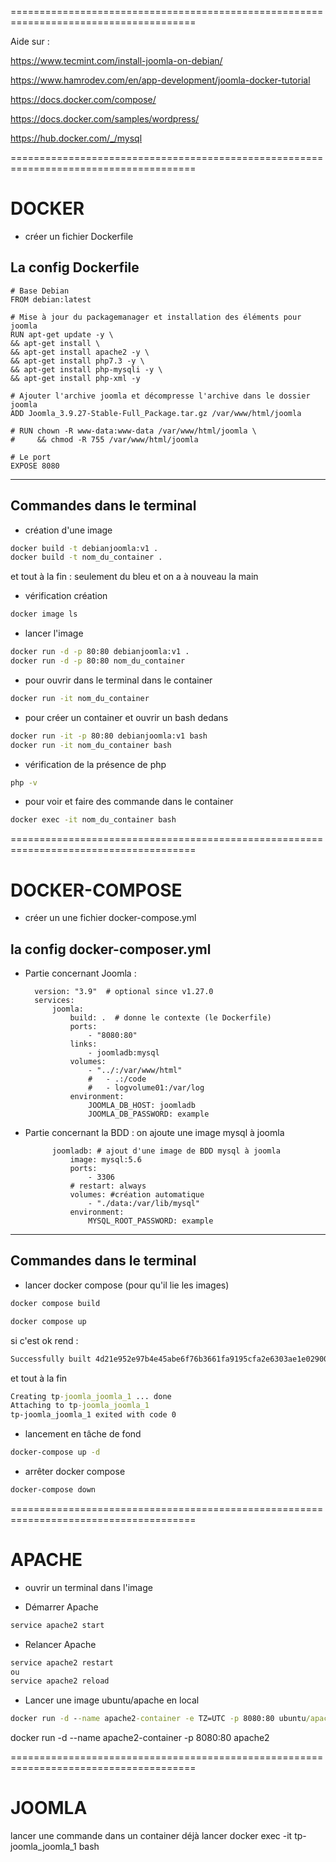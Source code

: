 ======================================================================================

Aide sur :

https://www.tecmint.com/install-joomla-on-debian/

https://www.hamrodev.com/en/app-development/joomla-docker-tutorial

https://docs.docker.com/compose/

https://docs.docker.com/samples/wordpress/

https://hub.docker.com/_/mysql

======================================================================================

# DOCKER

* créer un fichier Dockerfile

## La config Dockerfile

    # Base Debian
    FROM debian:latest

    # Mise à jour du packagemanager et installation des éléments pour joomla
    RUN apt-get update -y \
    && apt-get install \
    && apt-get install apache2 -y \
    && apt-get install php7.3 -y \
    && apt-get install php-mysqli -y \
    && apt-get install php-xml -y

    # Ajouter l'archive joomla et décompresse l'archive dans le dossier joomla
    ADD Joomla_3.9.27-Stable-Full_Package.tar.gz /var/www/html/joomla

    # RUN chown -R www-data:www-data /var/www/html/joomla \
    #     && chmod -R 755 /var/www/html/joomla

    # Le port
    EXPOSE 8080


---------------------------------------------------------------------------------------
## Commandes dans le terminal 

* création d'une image

```cmd
docker build -t debianjoomla:v1 .
docker build -t nom_du_container .
```

et tout à la fin : seulement du bleu et on a à nouveau la main 

* vérification création

```cmd
docker image ls
```

* lancer l'image

```cmd
docker run -d -p 80:80 debianjoomla:v1 .
docker run -d -p 80:80 nom_du_container
```

* pour ouvrir dans le terminal dans le container

```cmd
docker run -it nom_du_container
```

* pour créer un container et ouvrir un bash dedans

```cmd
docker run -it -p 80:80 debianjoomla:v1 bash
docker run -it nom_du_container bash
```

* vérification de la présence de php

```cmd
php -v
```

* pour voir et faire des commande dans le container

```cmd
docker exec -it nom_du_container bash
```


======================================================================================

# DOCKER-COMPOSE

* créer un une fichier docker-compose.yml

## la config docker-composer.yml

* Partie concernant Joomla : 

        version: "3.9"  # optional since v1.27.0
        services:
            joomla: 
                build: .  # donne le contexte (le Dockerfile)
                ports:
                    - "8080:80"
                links:
                    - joomladb:mysql  
                volumes:
                    - "../:/var/www/html"
                    #   - .:/code
                    #   - logvolume01:/var/log
                environment:
                    JOOMLA_DB_HOST: joomladb
                    JOOMLA_DB_PASSWORD: example


* Partie concernant la BDD : on ajoute une image mysql à joomla

            joomladb: # ajout d'une image de BDD mysql à joomla
                image: mysql:5.6
                ports:
                    - 3306
                # restart: always
                volumes: #création automatique 
                    - "./data:/var/lib/mysql"
                environment:
                    MYSQL_ROOT_PASSWORD: example

--------------------------------------------------------------------------------------
## Commandes dans le terminal 

* lancer docker compose (pour qu'il lie les images)


```cmd
docker compose build
```


```cmd
docker compose up 
```

si c'est ok rend : 
```cmd
Successfully built 4d21e952e97b4e45abe6f76b3661fa9195cfa2e6303ae1e02900576405ac5595
```
et tout à la fin 
```cmd
Creating tp-joomla_joomla_1 ... done
Attaching to tp-joomla_joomla_1
tp-joomla_joomla_1 exited with code 0
```

* lancement en tâche de fond 

```cmd
docker-compose up -d
```

* arrêter docker compose

```cmd
docker-compose down 
```


======================================================================================

# APACHE

* ouvrir un terminal dans l'image

* Démarrer Apache
```cmd
service apache2 start
```

* Relancer Apache
```cmd
service apache2 restart
ou
service apache2 reload
```

* Lancer une image ubuntu/apache en local
```cmd
docker run -d --name apache2-container -e TZ=UTC -p 8080:80 ubuntu/apache2:2.4-21.04_beta
```

docker run -d --name apache2-container -p 8080:80 apache2

======================================================================================

# JOOMLA 


lancer une commande dans un container déjà lancer
docker exec -it tp-joomla_joomla_1 bash 


